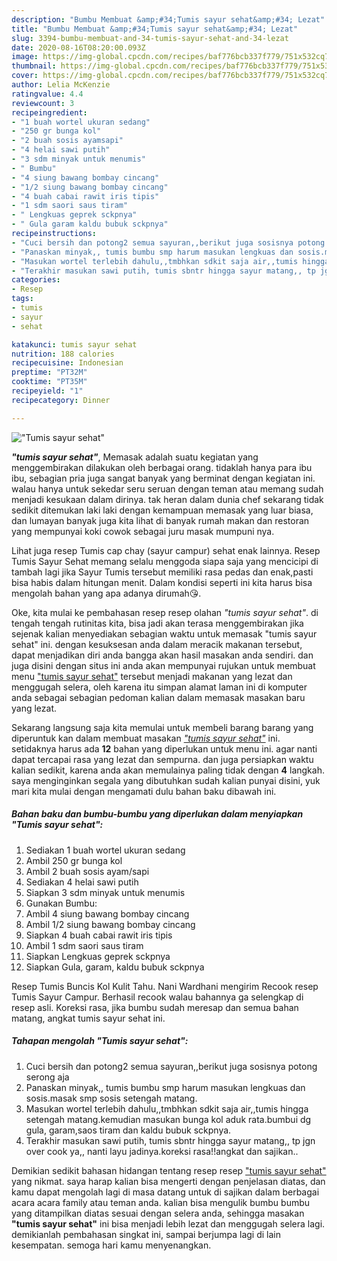 ```yaml
---
description: "Bumbu Membuat &amp;#34;Tumis sayur sehat&amp;#34; Lezat"
title: "Bumbu Membuat &amp;#34;Tumis sayur sehat&amp;#34; Lezat"
slug: 3394-bumbu-membuat-and-34-tumis-sayur-sehat-and-34-lezat
date: 2020-08-16T08:20:00.093Z
image: https://img-global.cpcdn.com/recipes/baf776bcb337f779/751x532cq70/tumis-sayur-sehat-foto-resep-utama.jpg
thumbnail: https://img-global.cpcdn.com/recipes/baf776bcb337f779/751x532cq70/tumis-sayur-sehat-foto-resep-utama.jpg
cover: https://img-global.cpcdn.com/recipes/baf776bcb337f779/751x532cq70/tumis-sayur-sehat-foto-resep-utama.jpg
author: Lelia McKenzie
ratingvalue: 4.4
reviewcount: 3
recipeingredient:
- "1 buah wortel ukuran sedang"
- "250 gr bunga kol"
- "2 buah sosis ayamsapi"
- "4 helai sawi putih"
- "3 sdm minyak untuk menumis"
- " Bumbu"
- "4 siung bawang bombay cincang"
- "1/2 siung bawang bombay cincang"
- "4 buah cabai rawit iris tipis"
- "1 sdm saori saus tiram"
- " Lengkuas geprek sckpnya"
- " Gula garam kaldu bubuk sckpnya"
recipeinstructions:
- "Cuci bersih dan potong2 semua sayuran,,berikut juga sosisnya potong serong aja"
- "Panaskan minyak,, tumis bumbu smp harum masukan lengkuas dan sosis.masak smp sosis setengah matang."
- "Masukan wortel terlebih dahulu,,tmbhkan sdkit saja air,,tumis hingga setengah matang.kemudian masukan bunga kol aduk rata.bumbui dg gula, garam,saos tiram dan kaldu bubuk sckpnya."
- "Terakhir masukan sawi putih, tumis sbntr hingga sayur matang,, tp jgn over cook ya,, nanti layu jadinya.koreksi rasa!!angkat dan sajikan.."
categories:
- Resep
tags:
- tumis
- sayur
- sehat

katakunci: tumis sayur sehat 
nutrition: 188 calories
recipecuisine: Indonesian
preptime: "PT32M"
cooktime: "PT35M"
recipeyield: "1"
recipecategory: Dinner

---
```



![&#34;Tumis sayur sehat&#34;](https://img-global.cpcdn.com/recipes/baf776bcb337f779/751x532cq70/tumis-sayur-sehat-foto-resep-utama.jpg)

<b><i>&#34;tumis sayur sehat&#34;</i></b>, Memasak adalah suatu kegiatan yang menggembirakan dilakukan oleh berbagai orang. tidaklah hanya para ibu ibu, sebagian pria juga sangat banyak yang berminat dengan kegiatan ini. walau hanya untuk sekedar seru seruan dengan teman atau memang sudah menjadi kesukaan dalam dirinya. tak heran dalam dunia chef sekarang tidak sedikit ditemukan laki laki dengan kemampuan memasak yang luar biasa, dan lumayan banyak juga kita lihat di banyak rumah makan dan restoran yang mempunyai koki cowok sebagai juru masak mumpuni nya.

Lihat juga resep Tumis cap chay (sayur campur) sehat enak lainnya. Resep Tumis Sayur Sehat memang selalu menggoda siapa saja yang mencicipi di tambah lagi jika Sayur Tumis tersebut memiliki rasa pedas dan enak,pasti bisa habis dalam hitungan menit. Dalam kondisi seperti ini kita harus bisa mengolah bahan yang apa adanya dirumah😘.

Oke, kita mulai ke pembahasan resep resep olahan <i>&#34;tumis sayur sehat&#34;</i>. di tengah tengah rutinitas kita, bisa jadi akan terasa menggembirakan jika sejenak kalian menyediakan sebagian waktu untuk memasak &#34;tumis sayur sehat&#34; ini. dengan kesuksesan anda dalam meracik makanan tersebut, dapat menjadikan diri anda bangga akan hasil masakan anda sendiri. dan juga disini dengan situs ini anda akan mempunyai rujukan untuk membuat menu <u>&#34;tumis sayur sehat&#34;</u> tersebut menjadi makanan yang lezat dan menggugah selera, oleh karena itu simpan alamat laman ini di komputer anda sebagai sebagian pedoman kalian dalam memasak masakan baru yang lezat.


Sekarang langsung saja kita memulai untuk membeli barang barang yang diperuntuk kan dalam membuat masakan <u><i>&#34;tumis sayur sehat&#34;</i></u> ini. setidaknya harus ada <b>12</b> bahan yang diperlukan untuk menu ini. agar nanti dapat tercapai rasa yang lezat dan sempurna. dan juga persiapkan waktu kalian sedikit, karena anda akan memulainya paling tidak dengan <b>4</b> langkah. saya menginginkan segala yang dibutuhkan sudah kalian punyai disini, yuk mari kita mulai dengan mengamati dulu bahan baku dibawah ini.

<!--inarticleads1-->

##### Bahan baku dan bumbu-bumbu yang diperlukan dalam menyiapkan &#34;Tumis sayur sehat&#34;:

1. Sediakan 1 buah wortel ukuran sedang
1. Ambil 250 gr bunga kol
1. Ambil 2 buah sosis ayam/sapi
1. Sediakan 4 helai sawi putih
1. Siapkan 3 sdm minyak untuk menumis
1. Gunakan  Bumbu:
1. Ambil 4 siung bawang bombay cincang
1. Ambil 1/2 siung bawang bombay cincang
1. Siapkan 4 buah cabai rawit iris tipis
1. Ambil 1 sdm saori saus tiram
1. Siapkan  Lengkuas geprek sckpnya
1. Siapkan  Gula, garam, kaldu bubuk sckpnya


Resep Tumis Buncis Kol Kulit Tahu. Nani Wardhani mengirim Recook resep Tumis Sayur Campur. Berhasil recook walau bahannya ga selengkap di resep asli. Koreksi rasa, jika bumbu sudah meresap dan semua bahan matang, angkat tumis sayur sehat ini. 

<!--inarticleads2-->

##### Tahapan mengolah &#34;Tumis sayur sehat&#34;:

1. Cuci bersih dan potong2 semua sayuran,,berikut juga sosisnya potong serong aja
1. Panaskan minyak,, tumis bumbu smp harum masukan lengkuas dan sosis.masak smp sosis setengah matang.
1. Masukan wortel terlebih dahulu,,tmbhkan sdkit saja air,,tumis hingga setengah matang.kemudian masukan bunga kol aduk rata.bumbui dg gula, garam,saos tiram dan kaldu bubuk sckpnya.
1. Terakhir masukan sawi putih, tumis sbntr hingga sayur matang,, tp jgn over cook ya,, nanti layu jadinya.koreksi rasa!!angkat dan sajikan..




Demikian sedikit bahasan hidangan tentang resep resep <u>&#34;tumis sayur sehat&#34;</u> yang nikmat. saya harap kalian bisa mengerti dengan penjelasan diatas, dan kamu dapat mengolah lagi di masa datang untuk di sajikan dalam berbagai acara acara family atau teman anda. kalian bisa mengulik bumbu bumbu yang ditampilkan diatas sesuai dengan selera anda, sehingga masakan <b>&#34;tumis sayur sehat&#34;</b> ini bisa menjadi lebih lezat dan menggugah selera lagi. demikianlah pembahasan singkat ini, sampai berjumpa lagi di lain kesempatan. semoga hari kamu menyenangkan.
